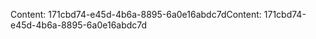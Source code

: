 <span data-ttu-id="2a75e-101">Content: 171cbd74-e45d-4b6a-8895-6a0e16abdc7d</span><span class="sxs-lookup"><span data-stu-id="2a75e-101">Content: 171cbd74-e45d-4b6a-8895-6a0e16abdc7d</span></span>